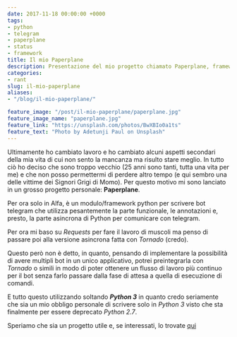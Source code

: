 ```yaml
---
date: 2017-11-18 00:00:00 +0000
tags:
- python
- telegram
- paperplane
- status
- framework
title: Il mio Paperplane
description: Presentazione del mio progetto chiamato Paperplane, framework per Telegram
categories:
- rant
slug: il-mio-paperplane
aliases:
- "/blog/il-mio-paperplane/"

feature_image: "/post/il-mio-paperplane/paperplane.jpg"
feature_image_name: "paperplane.jpg"
feature_link: "https://unsplash.com/photos/BwXBIo0a1ts"
feature_text: "Photo by Adetunji Paul on Unsplash"
---
```

Ultimamente ho cambiato lavoro e ho cambiato alcuni aspetti secondari della mia vita di cui non sento la mancanza ma risulto stare meglio. In tutto ciò ho deciso che sono troppo vecchio (25 anni sono tanti, tutta una vita per me) e che non posso permettermi di perdere altro tempo (e qui sembro una delle vittime dei Signori Grigi di Momo). Per questo motivo mi sono lanciato in un grosso progetto personale:  **Paperplane**.

Per ora solo in Alfa, è un modulo/framework python per scrivere bot telegram che utilizza pesantemente la parte funzionale, le annotazioni e, presto, la parte asincrona di Python per comunicare con telegram.

Per ora mi baso su *Requests* per fare il lavoro di muscoli ma penso di passare poi alla versione asincrona fatta con *Tornado* (credo).

Questo però non è detto, in quanto, pensando di implementare la possibilità di avere multipli bot in un unico applicativo, potrei preintegrarla con *Tornado* o simili in modo di poter ottenere un flusso di lavoro più continuo per il bot senza farlo passare dalla fase di attesa a quella di esecuzione di comandi.

E tutto questo utilizzando soltando ***Python 3*** in quanto credo seriamente che sia un mio obbligo personale di scrivere solo in *Python 3* visto che sta finalmente per essere deprecato *Python 2.7*.

Speriamo che sia un progetto utile e, se interessati, lo trovate [qui](https://github.com/fundor333/paperplane)
